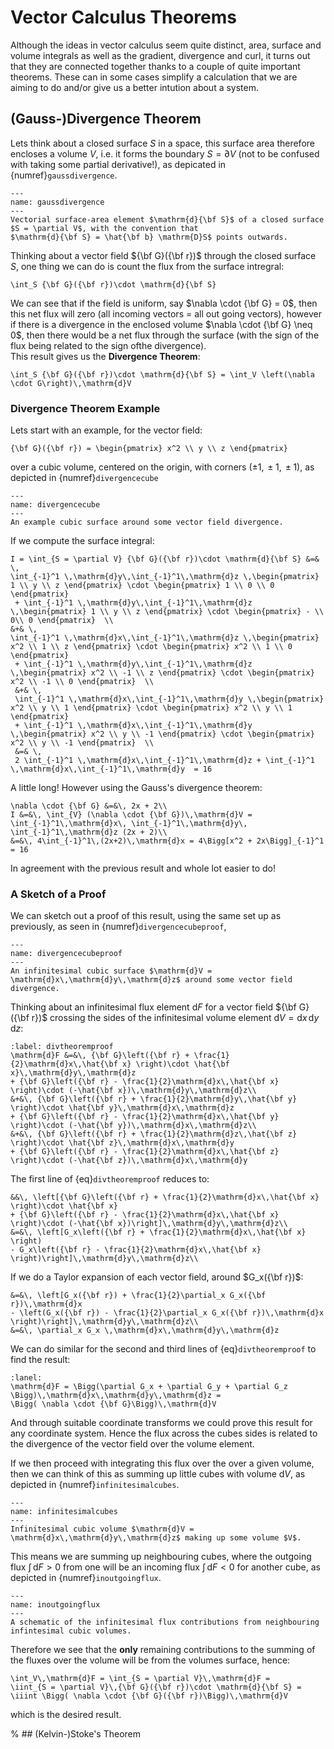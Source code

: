 # Vector Calculus Theorems

Although the ideas in vector calculus seem quite distinct, area, surface and volume integrals as well as the gradient, divergence and curl, it turns out
that they are connected together thanks to a couple of quite important theorems.  These can in some cases simplify a calculation that we are aiming to 
do and/or give us a better intution about a system.  

## (Gauss-)Divergence Theorem
Lets think about a closed surface $S$ in a space, this surface area therefore encloses a volume $V$, i.e. it forms the boundary $S = \partial V$ (not 
to be confused with taking some partial derivative!), as depicated in {numref}`gaussdivergence`.

```{figure} ../figures/gaussdivergence.png
---
name: gaussdivergence
---
Vectorial surface-area element $\mathrm{d}{\bf S}$ of a closed surface $S = \partial V$, with the convention that 
$\mathrm{d}{\bf S} = \hat{\bf b} \mathrm{D}S$ points outwards.
```
Thinking about a vector field ${\bf G}({\bf r})$ through the closed surface $S$, one thing we can do is count the flux from the surface intregral:
```{math}
\int_S {\bf G}({\bf r})\cdot \mathrm{d}{\bf S}
```
We can see that if the field is uniform, say $\nabla \cdot {\bf G} = 0$, then this net flux will zero (all incoming vectors = all out going vectors), 
however if there is a divergence in the enclosed volume $\nabla \cdot {\bf G} \neq 0$, then there would be a net flux through the surface (with the sign of the flux being related to the sign ofthe divergence).  
This result gives us the <b>Divergence Theorem</b>:
```{math}
\int_S {\bf G}({\bf r})\cdot \mathrm{d}{\bf S} = \int_V \left(\nabla \cdot G\right)\,\mathrm{d}V
```

### Divergence Theorem Example
Lets start with an example, for the vector field:
```{math}
{\bf G}({\bf r}) = \begin{pmatrix} x^2 \\ y \\ z \end{pmatrix}
```
over a cubic volume, centered on the origin, with corners $(\pm 1,\, \pm 1,\, \pm 1)$, as depicted in {numref}`divergencecube`

```{figure} ../figures/divergencecube.png
---
name: divergencecube
---
An example cubic surface around some vector field divergence.
```

If we compute the surface integral:
```{math}
I = \int_{S = \partial V} {\bf G}({\bf r})\cdot \mathrm{d}{\bf S} &=& \,
\int_{-1}^1 \,\mathrm{d}y\,\int_{-1}^1\,\mathrm{d}z \,\begin{pmatrix} 1 \\ y \\ z \end{pmatrix} \cdot \begin{pmatrix} 1 \\ 0 \\ 0 \end{pmatrix} 
 + \int_{-1}^1 \,\mathrm{d}y\,\int_{-1}^1\,\mathrm{d}z \,\begin{pmatrix} 1 \\ y \\ z \end{pmatrix} \cdot \begin{pmatrix} - \\ 0\\ 0 \end{pmatrix}  \\ 
&+& \,
\int_{-1}^1 \,\mathrm{d}x\,\int_{-1}^1\,\mathrm{d}z \,\begin{pmatrix} x^2 \\ 1 \\ z \end{pmatrix} \cdot \begin{pmatrix} x^2 \\ 1 \\ 0 \end{pmatrix} 
 + \int_{-1}^1 \,\mathrm{d}y\,\int_{-1}^1\,\mathrm{d}z \,\begin{pmatrix} x^2 \\ -1 \\ z \end{pmatrix} \cdot \begin{pmatrix} x^2 \\ -1 \\ 0 \end{pmatrix}  \\ 
 &+& \,
 \int_{-1}^1 \,\mathrm{d}x\,\int_{-1}^1\,\mathrm{d}y \,\begin{pmatrix} x^2 \\ y \\ 1 \end{pmatrix} \cdot \begin{pmatrix} x^2 \\ y \\ 1 \end{pmatrix} 
 + \int_{-1}^1 \,\mathrm{d}x\,\int_{-1}^1\,\mathrm{d}y \,\begin{pmatrix} x^2 \\ y \\ -1 \end{pmatrix} \cdot \begin{pmatrix} x^2 \\ y \\ -1 \end{pmatrix}  \\ 
 &=& \,
 2 \int_{-1}^1 \,\mathrm{d}x\,\int_{-1}^1\,\mathrm{d}z + \int_{-1}^1 \,\mathrm{d}x\,\int_{-1}^1\,\mathrm{d}y  = 16
```

A little long! However using the Gauss's divergence theorem:
```{math}
\nabla \cdot {\bf G} &=&\, 2x + 2\\ 
I &=&\, \int_{V} (\nabla \cdot {\bf G})\,\mathrm{d}V = \int_{-1}^1\,\mathrm{d}x\, \int_{-1}^1\,\mathrm{d}y\, \int_{-1}^1\,\mathrm{d}z (2x + 2)\\
&=&\, 4\int_{-1}^1\,(2x+2)\,\mathrm{d}x = 4\Bigg[x^2 + 2x\Bigg]_{-1}^1 = 16
```

In agreement with the previous result and whole lot easier to do!


### A Sketch of a Proof

We can sketch out a proof of this result, using the same set up as previously, as seen in {numref}`divergencecubeproof`, 
```{figure} ../figures/divergencecubeproof.png
---
name: divergencecubeproof
---
An infinitesimal cubic surface $\mathrm{d}V = \mathrm{d}x\,\mathrm{d}y\,\mathrm{d}z$ around some vector field divergence.
```

Thinking about an infinitesimal flux element $\mathrm{d}F$ for a vector field ${\bf G}({\bf r})$ crossing the sides of the infinitesimal 
volume element $\mathrm{d}V = \mathrm{d}x\,\mathrm{d}y\,\mathrm{d}z$:

```{math}
:label: divtheoremproof
\mathrm{d}F &=&\, {\bf G}\left({\bf r} + \frac{1}{2}\mathrm{d}x\,\hat{\bf x} \right)\cdot \hat{\bf x}\,\mathrm{d}y\,\mathrm{d}z 
+ {\bf G}\left({\bf r} - \frac{1}{2}\mathrm{d}x\,\hat{\bf x} \right)\cdot (-\hat{\bf x})\,\mathrm{d}y\,\mathrm{d}z\\
&+&\, {\bf G}\left({\bf r} + \frac{1}{2}\mathrm{d}y\,\hat{\bf y} \right)\cdot \hat{\bf y}\,\mathrm{d}x\,\mathrm{d}z 
+ {\bf G}\left({\bf r} - \frac{1}{2}\mathrm{d}x\,\hat{\bf y} \right)\cdot (-\hat{\bf y})\,\mathrm{d}x\,\mathrm{d}z\\
&+&\, {\bf G}\left({\bf r} + \frac{1}{2}\mathrm{d}z\,\hat{\bf z} \right)\cdot \hat{\bf z}\,\mathrm{d}x\,\mathrm{d}y 
+ {\bf G}\left({\bf r} - \frac{1}{2}\mathrm{d}x\,\hat{\bf z} \right)\cdot (-\hat{\bf z})\,\mathrm{d}x\,\mathrm{d}y
```

The first line of {eq}`divtheoremproof` reduces to:
```{math}
&&\, \left[{\bf G}\left({\bf r} + \frac{1}{2}\mathrm{d}x\,\hat{\bf x} \right)\cdot \hat{\bf x}
+ {\bf G}\left({\bf r} - \frac{1}{2}\mathrm{d}x\,\hat{\bf x} \right)\cdot (-\hat{\bf x})\right]\,\mathrm{d}y\,\mathrm{d}z\\
&=&\, \left[G_x\left({\bf r} + \frac{1}{2}\mathrm{d}x\,\hat{\bf x} \right)
- G_x\left({\bf r} - \frac{1}{2}\mathrm{d}x\,\hat{\bf x} \right)\right]\,\mathrm{d}y\,\mathrm{d}z\\
```
If we do a Taylor expansion of each vector field, around $G_x({\bf r})$:
```{math}
&=&\, \left[G_x({\bf r}) + \frac{1}{2}\partial_x G_x({\bf r})\,\mathrm{d}x 
- \left(G_x({\bf r}) - \frac{1}{2}\partial_x G_x({\bf r})\,\mathrm{d}x \right)\right]\,\mathrm{d}y\,\mathrm{d}z\\
&=&\, \partial_x G_x \,\mathrm{d}x\,\mathrm{d}y\,\mathrm{d}z
```

We can do similar for the second and third lines of {eq}`divtheoremproof` to find the result:
```{math}
:lanel: 
\mathrm{d}F = \Bigg(\partial G_x + \partial G_y + \partial G_z \Bigg)\,\mathrm{d}x\,\mathrm{d}y\,\mathrm{d}z = 
\Bigg( \nabla \cdot {\bf G}\Bigg)\,\mathrm{d}V
```

And through suitable coordinate transforms we could prove this result for any coordinate system.  Hence the flux across the cubes sides 
is related to the divergence of the vector field over the volume element.

If we then proceed with integrating this flux over the over a given volume, then we can think of this as summing up little cubes with volume 
$\mathrm{d}V$, as depicted in {numref}`infinitesimalcubes`.  

```{figure} ../figures/infinitesimalcubes.png
---
name: infinitesimalcubes
---
Infinitesimal cubic volume $\mathrm{d}V = \mathrm{d}x\,\mathrm{d}y\,\mathrm{d}z$ making up some volume $V$.
```

This means we are summing up neighbouring cubes, where the outgoing flux $\int \,\mathrm{d}F > 0$ from one will be an incoming flux 
$\int \,\mathrm{d}F < 0$ for another cube, as depicted in {numref}`inoutgoingflux`.  

```{figure} ../figures/inoutgoingflux.png
---
name: inoutgoingflux
---
A schematic of the infinitesimal flux contributions from neighbouring infintesimal cubic volumes.
```

Therefore we see that the <b>only</b> remaining contributions to the summing of the fluxes over the volume will be from the volumes surface, 
hence:
```{math}
\int_V\,\mathrm{d}F = \int_{S = \partial V}\,\mathrm{d}F = 
\iint_{S = \partial V}\,{\bf G}({\bf r})\cdot \mathrm{d}{\bf S} = \iiint \Bigg( \nabla \cdot {\bf G}({\bf r})\Bigg)\,\mathrm{d}V
```
which is the desired result.

% ## (Kelvin-)Stoke's Theorem